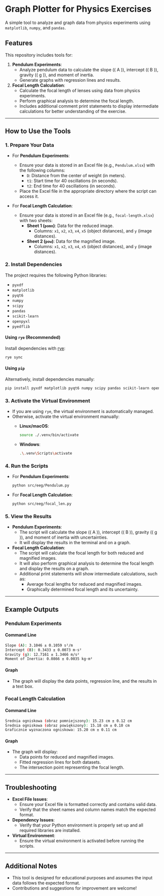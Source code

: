 # Graph Plotter for Physics Exercises

A simple tool to analyze and graph data from physics experiments using `matplotlib`, `numpy`, and `pandas`.

## Features

This repository includes tools for:

1. **Pendulum Experiments**:
   - Analyze pendulum data to calculate the slope (\( A \)), intercept (\( B \)), gravity (\( g \)), and moment of inertia.
   - Generate graphs with regression lines and results.
2. **Focal Length Calculation**:
   - Calculate the focal length of lenses using data from physics experiments.
   - Perform graphical analysis to determine the focal length.
   - Includes additional comment print statements to display intermediate calculations for better understanding of the exercise.

---

## How to Use the Tools

### 1. Prepare Your Data

- For **Pendulum Experiments**:
  - Ensure your data is stored in an Excel file (e.g., `Pendulum.xlsx`) with the following columns:
    - `D`: Distance from the center of weight (in meters).
    - `t1`: Start time for 40 oscillations (in seconds).
    - `t2`: End time for 40 oscillations (in seconds).
  - Place the Excel file in the appropriate directory where the script can access it.

- For **Focal Length Calculation**:
  - Ensure your data is stored in an Excel file (e.g., `focal-length.xlsx`) with two sheets:
    - **Sheet 1 (`pomn`)**: Data for the reduced image.
      - Columns: `x1`, `x2`, `x3`, `x4`, `x5` (object distances), and `y` (image distances).
    - **Sheet 2 (`pow`)**: Data for the magnified image.
      - Columns: `x1`, `x2`, `x3`, `x4`, `x5` (object distances), and `y` (image distances).

### 2. Install Dependencies

The project requires the following Python libraries:

- `pyxdf`
- `matplotlib`
- `pyqt6`
- `numpy`
- `scipy`
- `pandas`
- `scikit-learn`
- `openpyxl`
- `pyedflib`

#### Using `rye` (Recommended)

Install dependencies with [rye](https://rye.astral.sh/):

```bash
rye sync
```

#### Using `pip`

Alternatively, install dependencies manually:

```bash
pip install pyxdf matplotlib pyqt6 numpy scipy pandas scikit-learn openpyxl pyedflib
```

### 3. Activate the Virtual Environment

- If you are using `rye`, the virtual environment is automatically managed.
- Otherwise, activate the virtual environment manually:
  - **Linux/macOS**:

    ```bash
    source ./.venv/bin/activate
    ```

  - **Windows**:

    ```bash
    .\.venv\Scripts\activate
    ```

### 4. Run the Scripts

- For **Pendulum Experiments**:

  ```bash
  python src/eeg/Pendulum.py
  ```

- For **Focal Length Calculation**:

  ```bash
  python src/eeg/focal_len.py
  ```

### 5. View the Results

- **Pendulum Experiments**:
  - The script will calculate the slope (\( A \)), intercept (\( B \)), gravity (\( g \)), and moment of inertia with uncertainties.
  - It will display the results in the terminal and on a graph.
- **Focal Length Calculation**:
  - The script will calculate the focal length for both reduced and magnified images.
  - It will also perform graphical analysis to determine the focal length and display the results on a graph.
  - Additional print statements will show intermediate calculations, such as:
    - Average focal lengths for reduced and magnified images.
    - Graphically determined focal length and its uncertainty.

---

## Example Outputs

### Pendulum Experiments

#### Command Line

```sh
Slope (A): 3.1046 ± 0.1059 s²/m 
Intercept (B): 0.3433 ± 0.0073 m·s² 
Gravity (g): 12.7161 ± 1.3466 m/s² 
Moment of Inertia: 0.0866 ± 0.0035 kg·m²
```

#### Graph

- The graph will display the data points, regression line, and the results in a text box.

### Focal Length Calculation

#### Command Line

```sh
Średnia ogniskowa (obraz pomniejszony): 15.23 cm ± 0.12 cm
Średnia ogniskowa (obraz powiększony): 15.18 cm ± 0.10 cm
Graficznie wyznaczona ogniskowa: 15.20 cm ± 0.11 cm
```

#### Graph

- The graph will display:
  - Data points for reduced and magnified images.
  - Fitted regression lines for both datasets.
  - The intersection point representing the focal length.

---

## Troubleshooting

- **Excel File Issues**:
  - Ensure your Excel file is formatted correctly and contains valid data.
  - Verify that the sheet names and column names match the expected format.
- **Dependency Issues**:
  - Verify that your Python environment is properly set up and all required libraries are installed.
- **Virtual Environment**:
  - Ensure the virtual environment is activated before running the scripts.

---

## Additional Notes

- This tool is designed for educational purposes and assumes the input data follows the expected format.
- Contributions and suggestions for improvement are welcome!
